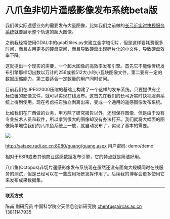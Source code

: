 # 八爪鱼非切片遥感影像发布系统beta版


我们做实际遥感业务的需要发布大量图像，比如我们之前做的[长弓近实时快视服务系统](http://satsee.radi.ac.cn/cfdata/longbow/)就要展示整个轨道的超大图像。

之前我经常使用GDAL中的gdal2tiles.py来建立金字塔切片，但是这样要耗费很多时间，而且占用更多的硬盘空间，而且导致硬盘出现碎片化的小文件，导致硬盘效率下降。

这就提出一个现实的需要，一个超大图像的高效率发布引擎。首先它不能像传统发布引擎那样切出数以万计的256或者512大小的小瓦块图像文件，第二要有一定的数据压缩能力，第三要适合一定数量的用户同时访问。

目前我们在JPEG2000压缩的基础上构建了一个这样的发布系统。只要提供有坐标位置的影像文件，就可以实现在线发布。这首先在我们的长弓近实时快视服务系统上得到使用。现在考虑把它独立剥离出来，变成一个通用的遥感图像发布系统。

比如我们在广西做的业务，甲方除了研究报告以外，还想保存图像，但是由于没有专业技术人员和软件，所以拿到很大的图像却没有办法打开。我们就将大幅面的图像简单地往我们的八爪鱼系统上一放，就自动发布了，实现了基本的需要。



![](http://satsee.radi.ac.cn/cfdata/doc/octopus/octopus.jpg)



http://satsee.radi.ac.cn:8080/guang/guang.aspx
用户密码: demo/demo

相对于ESRI或者其他商业遥感数据发布引擎，它的特点就是简洁好用。

八爪鱼(Octopus)非切片遥感影像发布系统现在虽然还没有面向大规模同时在线服务的测试，但是已经可以在一些应用场景发挥作用了。后续我的博客会更多使用它来发布成果数据集。

---

**联系方式**

陈甫 副研究员
中国科学院空天信息创新研究院
chenfu@aircas.ac.cn
13811147935